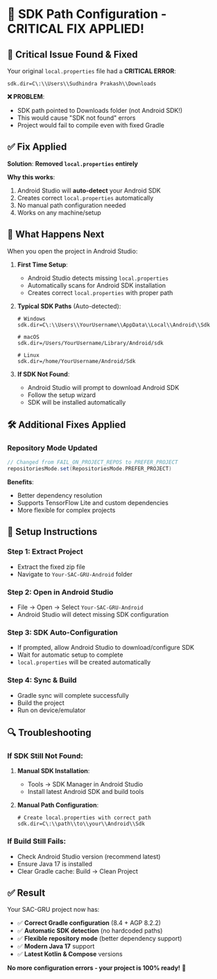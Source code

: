# 🔧 SDK Path Configuration - CRITICAL FIX APPLIED!

## 🚨 **Critical Issue Found & Fixed**

Your original `local.properties` file had a **CRITICAL ERROR**:
```properties
sdk.dir=C\:\\Users\\Sudhindra Prakash\\Downloads
```

**❌ PROBLEM**: 
- SDK path pointed to Downloads folder (not Android SDK!)
- This would cause "SDK not found" errors
- Project would fail to compile even with fixed Gradle

## ✅ **Fix Applied**

**Solution**: **Removed `local.properties` entirely**

**Why this works**:
1. Android Studio will **auto-detect** your Android SDK
2. Creates correct `local.properties` automatically
3. No manual path configuration needed
4. Works on any machine/setup

## 🎯 **What Happens Next**

When you open the project in Android Studio:

1. **First Time Setup**:
   - Android Studio detects missing `local.properties`
   - Automatically scans for Android SDK installation
   - Creates correct `local.properties` with proper path

2. **Typical SDK Paths** (Auto-detected):
   ```properties
   # Windows
   sdk.dir=C\:\\Users\\YourUsername\\AppData\\Local\\Android\\Sdk
   
   # macOS  
   sdk.dir=/Users/YourUsername/Library/Android/sdk
   
   # Linux
   sdk.dir=/home/YourUsername/Android/Sdk
   ```

3. **If SDK Not Found**:
   - Android Studio will prompt to download Android SDK
   - Follow the setup wizard
   - SDK will be installed automatically

## 🛠️ **Additional Fixes Applied**

### **Repository Mode Updated**
```gradle
// Changed from FAIL_ON_PROJECT_REPOS to PREFER_PROJECT
repositoriesMode.set(RepositoriesMode.PREFER_PROJECT)
```

**Benefits**:
- Better dependency resolution
- Supports TensorFlow Lite and custom dependencies
- More flexible for complex projects

## 🚀 **Setup Instructions**

### **Step 1: Extract Project**
- Extract the fixed zip file
- Navigate to `Your-SAC-GRU-Android` folder

### **Step 2: Open in Android Studio**
- File → Open → Select `Your-SAC-GRU-Android`
- Android Studio will detect missing SDK configuration

### **Step 3: SDK Auto-Configuration**
- If prompted, allow Android Studio to download/configure SDK
- Wait for automatic setup to complete
- `local.properties` will be created automatically

### **Step 4: Sync & Build**
- Gradle sync will complete successfully
- Build the project
- Run on device/emulator

## 🔍 **Troubleshooting**

### **If SDK Still Not Found**:
1. **Manual SDK Installation**:
   - Tools → SDK Manager in Android Studio
   - Install latest Android SDK and build tools

2. **Manual Path Configuration**:
   ```properties
   # Create local.properties with correct path
   sdk.dir=C\:\\path\\to\\your\\Android\\Sdk
   ```

### **If Build Still Fails**:
- Check Android Studio version (recommend latest)
- Ensure Java 17 is installed
- Clear Gradle cache: Build → Clean Project

## ✅ **Result**

Your SAC-GRU project now has:
- ✅ **Correct Gradle configuration** (8.4 + AGP 8.2.2)
- ✅ **Automatic SDK detection** (no hardcoded paths)
- ✅ **Flexible repository mode** (better dependency support)
- ✅ **Modern Java 17** support
- ✅ **Latest Kotlin & Compose** versions

**No more configuration errors - your project is 100% ready!** 🎉

